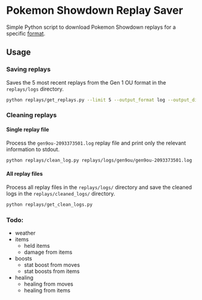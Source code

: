 # Pokemon Showdown Replay Saver

Simple Python script to download Pokemon Showdown replays for a specific [format](https://github.com/smogon/pokemon-showdown-client/blob/2e86d7e921a93875d83b21e726b3c8d62944d671/pokemonshowdown.com/users.php#L78).

## Usage

### Saving replays

Saves the 5 most recent replays from the Gen 1 OU format in the `replays/logs` directory.

```bash
python replays/get_replays.py --limit 5 --output_format log --output_dir replays/logs gen1ou
```

### Cleaning replays

#### Single replay file

Process the `gen9ou-2093373501.log` replay file and print only the relevant information to stdout.

```bash
python replays/clean_log.py replays/logs/gen9ou/gen9ou-2093373501.log
```

#### All replay files

Process all replay files in the `replays/logs/` directory and save the cleaned logs in the `replays/cleaned_logs/` directory.

```bash
python replays/get_clean_logs.py
```

### Todo:

* weather
* items
  * held items
  * damage from items
* boosts
  * stat boost from moves
  * stat boosts from items
* healing
  * healing from moves
  * healing from items
